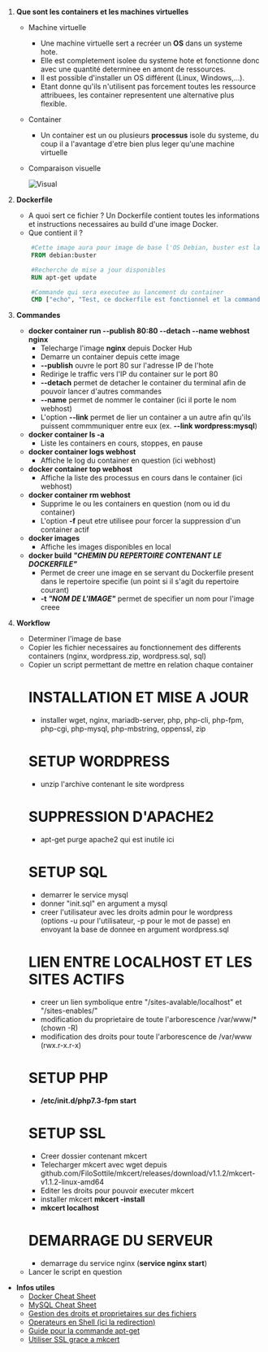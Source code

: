 1. **Que sont les containers et les machines virtuelles**
    * Machine virtuelle
        * Une machine virtuelle sert a recréer un **OS** dans un systeme hote.
        * Elle est completement isolee du systeme hote et fonctionne donc avec une quantité determinee en amont de ressources.
        * Il est possible d'installer un OS différent (Linux, Windows,...).
        * Etant donne qu'ils n'utilisent pas forcement toutes les ressource attribuees, les container
        representent une alternative plus flexible.
    * Container
        * Un container est un ou plusieurs **processus** isole du systeme, du coup il a l'avantage d'etre bien plus leger qu'une machine virtuelle
     * Comparaison visuelle

        ![Visual](https://user.oc-static.com/upload/2019/05/13/15577645779374_vm-vs-conteneur.png)

2. **Dockerfile**
    * A quoi sert ce fichier ?
        Un Dockerfile contient toutes les informations et instructions necessaires au build d'une image Docker.
    * Que contient il ?
    ```Dockerfile
        #Cette image aura pour image de base l'OS Debian, buster est la version 10 de debian
        FROM debian:buster

        #Recherche de mise a jour disponibles
        RUN apt-get update

        #Commande qui sera executee au lancement du container
        CMD ["echo", "Test, ce dockerfile est fonctionnel et la commande est executee"]
    ```

3. **Commandes**
    * **docker container run --publish 80:80 --detach --name webhost nginx**
        * Telecharge l'image **nginx** depuis Docker Hub
        * Demarre un container depuis cette image
        * **--publish** ouvre le port 80 sur l'adresse IP de l'hote
        * Redirige le traffic vers l'IP du container sur le port 80
        * **--detach** permet de detacher le container du terminal afin de pouvoir lancer d'autres commandes
        * **--name** permet de nommer le container (ici il porte le nom webhost)
        * L'option **--link** permet de lier un container a un autre afin qu'ils puissent commmuniquer entre eux (ex. **--link wordpress:mysql**)
    * **docker container ls -a**
        * Liste les containers en cours, stoppes, en pause
    * **docker container logs webhost**
        * Affiche le log du container en question (ici webhost)
    * **docker container top webhost**
        * Affiche la liste des processus en cours dans le container (ici webhost)
    * **docker container rm webhost**
        * Supprime le ou les containers en question (nom ou id du container)
        * L'option **-f** peut etre utilisee pour forcer la suppression d'un container actif
    * **docker images**
        * Affiche les images disponibles en local
    * **docker build _"CHEMIN DU REPERTOIRE CONTENANT LE DOCKERFILE"_**
        * Permet de creer une image en se servant du Dockerfile present dans le repertoire specifie (un point si il s'agit du repertoire courant)
        * **-t _"NOM DE L'IMAGE"_** permet de specifier un nom pour l'image creee

4. **Workflow**
    * Determiner l'image de base
    * Copier les fichier necessaires au fonctionnement des differents containers (nginx, wordpress.zip, wordpress.sql, sql)
    * Copier un script permettant de mettre en relation chaque container
        # INSTALLATION ET MISE A JOUR
        * installer wget, nginx, mariadb-server, php, php-cli, php-fpm, php-cgi, php-mysql, php-mbstring, oppenssl, zip
        # SETUP WORDPRESS
        * unzip l'archive contenant le site wordpress
        # SUPPRESSION D'APACHE2
        * apt-get purge apache2 qui est inutile ici
        # SETUP SQL
        * demarrer le service mysql
        * donner "init.sql" en argument a mysql
        * creer l'utilisateur avec les droits admin pour le wordpress (options -u pour l'utilisateur, -p pour le mot de passe) en envoyant la base de donnee en argument wordpress.sql
        # LIEN ENTRE LOCALHOST ET LES SITES ACTIFS
        * creer un lien symbolique entre "/sites-avalable/localhost" et "/sites-enables/"
        * modification du proprietaire de toute l'arborescence /var/www/* (chown -R)
        * modification des droits pour toute l'arborescence de /var/www (rwx.r-x.r-x)
        # SETUP PHP
        * **/etc/init.d/php7.3-fpm start**
        # SETUP SSL
        * Creer dossier contenant mkcert
        * Telecharger mkcert avec wget depuis github.com/FiloSottile/mkcert/releases/download/v1.1.2/mkcert-v1.1.2-linux-amd64
        * Editer les droits pour pouvoir executer mkcert
        * installer mkcert **mkcert -install**
        * **mkcert localhost**
        # DEMARRAGE DU SERVEUR
        * demarrage du service nginx (**service nginx start**)
    * Lancer le script en question

* **Infos utiles**
    * [Docker Cheat Sheet](https://github.com/wsargent/docker-cheat-sheet#dockerfile)
    * [MySQL Cheat Sheet](https://www.mysqltutorial.org/mysql-cheat-sheet.aspx)
    * [Gestion des droits et proprietaires sur des fichiers](https://www.hostinger.fr/tutoriels/chmod-chown-linux/)
    * [Operateurs en Shell (ici la redirection)](https://unix.stackexchange.com/questions/159513/what-are-the-shells-control-and-redirection-operators)
    * [Guide pour la commande apt-get](https://doc.ubuntu-fr.org/apt-get)
    * [Utiliser SSL grace a mkcert](https://github.com/FiloSottile/mkcert)
